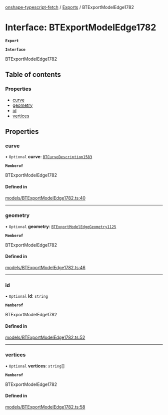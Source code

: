 [onshape-typescript-fetch](../README.md) / [Exports](../modules.md) / BTExportModelEdge1782

# Interface: BTExportModelEdge1782

**`Export`**

**`Interface`**

BTExportModelEdge1782

## Table of contents

### Properties

- [curve](BTExportModelEdge1782.md#curve)
- [geometry](BTExportModelEdge1782.md#geometry)
- [id](BTExportModelEdge1782.md#id)
- [vertices](BTExportModelEdge1782.md#vertices)

## Properties

### curve

• `Optional` **curve**: [`BTCurveDescription1583`](BTCurveDescription1583.md)

**`Memberof`**

BTExportModelEdge1782

#### Defined in

[models/BTExportModelEdge1782.ts:40](https://github.com/toebes/onshape-typescript-fetch/blob/3e11ae1/models/BTExportModelEdge1782.ts#L40)

___

### geometry

• `Optional` **geometry**: [`BTExportModelEdgeGeometry1125`](BTExportModelEdgeGeometry1125.md)

**`Memberof`**

BTExportModelEdge1782

#### Defined in

[models/BTExportModelEdge1782.ts:46](https://github.com/toebes/onshape-typescript-fetch/blob/3e11ae1/models/BTExportModelEdge1782.ts#L46)

___

### id

• `Optional` **id**: `string`

**`Memberof`**

BTExportModelEdge1782

#### Defined in

[models/BTExportModelEdge1782.ts:52](https://github.com/toebes/onshape-typescript-fetch/blob/3e11ae1/models/BTExportModelEdge1782.ts#L52)

___

### vertices

• `Optional` **vertices**: `string`[]

**`Memberof`**

BTExportModelEdge1782

#### Defined in

[models/BTExportModelEdge1782.ts:58](https://github.com/toebes/onshape-typescript-fetch/blob/3e11ae1/models/BTExportModelEdge1782.ts#L58)
